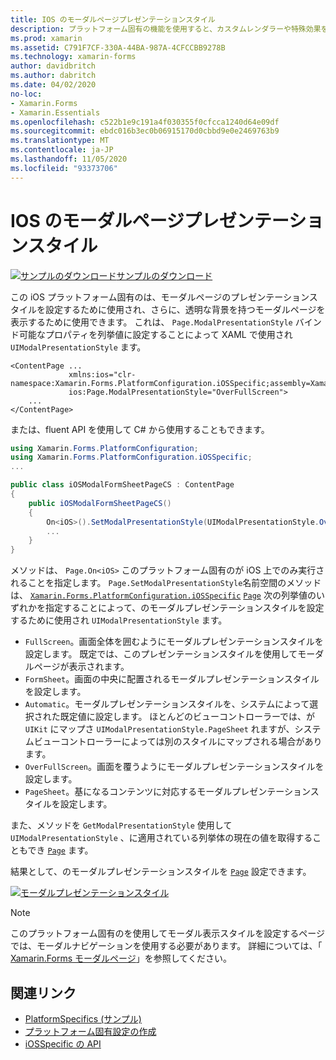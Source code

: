 ```yaml
---
title: IOS のモーダルページプレゼンテーションスタイル
description: プラットフォーム固有の機能を使用すると、カスタムレンダラーや特殊効果を実装することなく、特定のプラットフォームでのみ使用できる機能を使用できます。 この記事では、モーダルページのプレゼンテーションスタイルを設定する iOS プラットフォーム固有のを使用する方法について説明します。
ms.prod: xamarin
ms.assetid: C791F7CF-330A-44BA-987A-4CFCCBB9278B
ms.technology: xamarin-forms
author: davidbritch
ms.author: dabritch
ms.date: 04/02/2020
no-loc:
- Xamarin.Forms
- Xamarin.Essentials
ms.openlocfilehash: c522b1e9c191a4f030355f0cfcca1240d64e09df
ms.sourcegitcommit: ebdc016b3ec0b06915170d0cbbd9e0e2469763b9
ms.translationtype: MT
ms.contentlocale: ja-JP
ms.lasthandoff: 11/05/2020
ms.locfileid: "93373706"
---
```

# <a name="modal-page-presentation-style-on-ios"></a>IOS のモーダルページプレゼンテーションスタイル

[![サンプルのダウンロード](~/media/shared/download.png)サンプルのダウンロード](/samples/xamarin/xamarin-forms-samples/userinterface-platformspecifics)

この iOS プラットフォーム固有のは、モーダルページのプレゼンテーションスタイルを設定するために使用され、さらに、透明な背景を持つモーダルページを表示するために使用できます。 これは、 `Page.ModalPresentationStyle` バインド可能なプロパティを列挙値に設定することによって XAML で使用され `UIModalPresentationStyle` ます。

```xaml
<ContentPage ...
             xmlns:ios="clr-namespace:Xamarin.Forms.PlatformConfiguration.iOSSpecific;assembly=Xamarin.Forms.Core"
             ios:Page.ModalPresentationStyle="OverFullScreen">
    ...
</ContentPage>
```

または、fluent API を使用して C# から使用することもできます。

```csharp
using Xamarin.Forms.PlatformConfiguration;
using Xamarin.Forms.PlatformConfiguration.iOSSpecific;
...

public class iOSModalFormSheetPageCS : ContentPage
{
    public iOSModalFormSheetPageCS()
    {
        On<iOS>().SetModalPresentationStyle(UIModalPresentationStyle.OverFullScreen);
        ...
    }
}
```

メソッドは、 `Page.On<iOS>` このプラットフォーム固有のが iOS 上でのみ実行されることを指定します。 `Page.SetModalPresentationStyle`名前空間のメソッドは、 [`Xamarin.Forms.PlatformConfiguration.iOSSpecific`](xref:Xamarin.Forms.PlatformConfiguration.iOSSpecific) [`Page`](xref:Xamarin.Forms.Page) 次の列挙値のいずれかを指定することによって、のモーダルプレゼンテーションスタイルを設定するために使用され `UIModalPresentationStyle` ます。

- `FullScreen`。画面全体を囲むようにモーダルプレゼンテーションスタイルを設定します。 既定では、このプレゼンテーションスタイルを使用してモーダルページが表示されます。
- `FormSheet`。画面の中央に配置されるモーダルプレゼンテーションスタイルを設定します。
- `Automatic`。モーダルプレゼンテーションスタイルを、システムによって選択された既定値に設定します。 ほとんどのビューコントローラーでは、が `UIKit` にマップさ `UIModalPresentationStyle.PageSheet` れますが、システムビューコントローラーによっては別のスタイルにマップされる場合があります。
- `OverFullScreen`。画面を覆うようにモーダルプレゼンテーションスタイルを設定します。
- `PageSheet`。基になるコンテンツに対応するモーダルプレゼンテーションスタイルを設定します。

また、メソッドを `GetModalPresentationStyle` 使用して `UIModalPresentationStyle` 、に適用されている列挙体の現在の値を取得することもでき [`Page`](xref:Xamarin.Forms.Page) ます。

結果として、のモーダルプレゼンテーションスタイルを [`Page`](xref:Xamarin.Forms.Page) 設定できます。

[![モーダルプレゼンテーションスタイル](page-presentation-style-images/modal-presentation-style-small.png)](page-presentation-style-images/modal-presentation-style-large.png#lightbox "モーダルプレゼンテーションスタイル")

> [!NOTE]
> このプラットフォーム固有のを使用してモーダル表示スタイルを設定するページでは、モーダルナビゲーションを使用する必要があります。 詳細については、「 [ Xamarin.Forms モーダルページ](~/xamarin-forms/app-fundamentals/navigation/modal.md)」を参照してください。

## <a name="related-links"></a>関連リンク

- [PlatformSpecifics (サンプル)](/samples/xamarin/xamarin-forms-samples/userinterface-platformspecifics)
- [プラットフォーム固有設定の作成](~/xamarin-forms/platform/platform-specifics/index.md#creating-platform-specifics)
- [iOSSpecific の API](xref:Xamarin.Forms.PlatformConfiguration.iOSSpecific)
